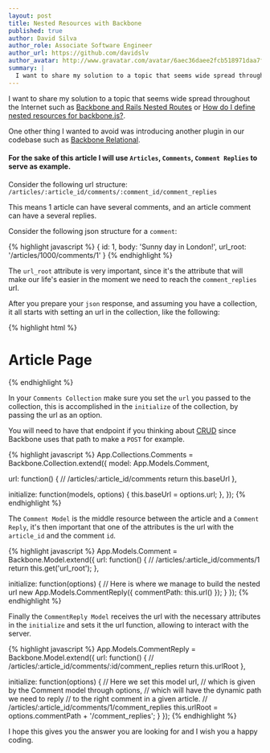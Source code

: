 ```yaml
---
layout: post
title: Nested Resources with Backbone
published: true
author: David Silva
author_role: Associate Software Engineer
author_url: https://github.com/davidslv
author_avatar: http://www.gravatar.com/avatar/6aec36daee2fcb518971daa7f2e0f544.png
summary: |
  I want to share my solution to a topic that seems wide spread throughout the Internet, without using any third party plugin to achieve it on Backbone, and for that I will use a 3 level nested resource as an example, giving you the necessary insight to make you fearless in this subject.
---
```



I want to share my solution to a topic that seems wide spread throughout the Internet such as [Backbone and Rails Nested Routes](http://stackoverflow.com/questions/8332249/backbone-and-rails-nested-routes) or [How do I define nested resources for backbone.js?](http://stackoverflow.com/questions/6838241/how-do-i-define-nested-resources-for-backbone-js).

One other thing I wanted to avoid was introducing another plugin in our codebase such as [Backbone Relational](http://backbonerelational.org/).

#### For the sake of this article I will use `Articles`, `Comments`, `Comment Replies` to serve as example.

Consider the following url structure: `/articles/:article_id/comments/:comment_id/comment_replies`

This means 1 article can have several comments, and an article comment can have a several replies.

Consider the following json structure for a `comment`:

{% highlight javascript %}
{
  id: 1,
  body: 'Sunny day in London!',
  url_root: '/articles/1000/comments/1'
}
{% endhighlight %}

The `url_root` attribute is very important, since it's the attribute that will make our life's easier in the moment we need to reach the `comment_replies` url.

After you prepare your `json` response, and assuming you have a collection, it all starts with setting an url in the collection, like the following:

{% highlight html %}
<h1>Article Page</h1>

<script type="text/javascript">
  // The url param is the one responsible to make
  // all the rest work, this is where everything begins
  var comments = new App.Collections.Comments({ url: '#{ article_comments_path(@article) }'});
</script>
{% endhighlight %}

In your `Comments Collection` make sure you set the `url` you passed to the collection,
this is accomplished in the `initialize` of the collection, by passing the url as an option.

You will need to have that endpoint if you thinking about [CRUD](http://en.wikipedia.org/wiki/Create,_read,_update_and_delete) since Backbone uses that path to make a `POST` for example.


{% highlight javascript %}
App.Collections.Comments = Backbone.Collection.extend({
  model: App.Models.Comment,

  url: function() {
    // /articles/:article_id/comments
    return this.baseUrl
  },

  initialize: function(models, options) {
    this.baseUrl = options.url;
  },
});
{% endhighlight %}


The `Comment Model` is the middle resource between the article and a `Comment Reply`, it's then important that
one of the attributes is the url with the `article_id` and the comment `id`.


{% highlight javascript %}
App.Models.Comment = Backbone.Model.extend({
  url: function() {
    // /articles/:article_id/comments/1
    return this.get('url_root');
  },

  initialize: function(options) {
    // Here is where we manage to build the nested url
    new App.Models.CommentReply({
      commentPath: this.url()
    });
  }
});
{% endhighlight %}


Finally the `CommentReply Model` receives the url with the necessary attributes in the `initialize` and sets it the url function, allowing to interact with the server.


{% highlight javascript %}
App.Models.CommentReply = Backbone.Model.extend({
  url: function() {
    // /articles/:article_id/comments/:id/comment_replies
    return this.urlRoot
  },

  initialize: function(options) {
    // Here we set this model url,
    // which is given by the Comment model through options,
    // which will have the dynamic path we need to reply
    // to the right comment in a given article.
    // /articles/:article_id/comments/1/comment_replies
    this.urlRoot = options.commentPath + '/comment_replies';
  }
});
{% endhighlight %}


I hope this gives you the answer you are looking for and I wish you a happy coding.
